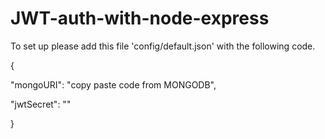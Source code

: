 # JWT-auth-with-node-express

To set up please add this file 'config/default.json' with the following code.

{
 
"mongoURI": "copy paste code from MONGODB",

  "jwtSecret": "<can be anything>"

}
